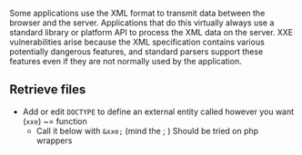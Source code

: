 Some applications use the XML format to transmit data between the browser and the server. Applications that do this virtually always use a standard library or platform API to process the XML data on the server. XXE vulnerabilities arise because the XML specification contains various potentially dangerous features, and standard parsers support these features even if they are not normally used by the application.

## Retrieve files
- Add or edit `DOCTYPE` to define an external entity called however you want (`xxe`) ~= function
	- Call it below with `&xxe;` (mind the ; )
Should be tried on php wrappers